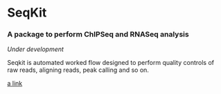 # SeqKit

### A package to perform ChIPSeq and RNASeq analysis
*Under development*

Seqkit is automated worked flow designed to perform quality controls of raw reads, aligning reads, peak calling and  so on.


[a link](https://github.com/user/repo/blob/branch/other_file.md)

